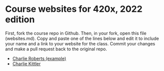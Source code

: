 # Course websites for 420x, 2022 edition
First, fork the course repo in Github. Then, in your fork, open this file (websites.md). Copy and paste one of the lines below and edit it to include your name and a link to your website for the class. Commit your changes and make a pull request back to the original repo.

- [Charlie Roberts (example)](https://charlie-roberts.com)
- [Charlie Kittler](https://pricey-polyester-a64.notion.site/Graphical-Simulation-Of-Physical-Systems-9787129bc45543eeb6f9ee120e2904d9)
